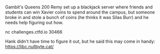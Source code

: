 Gambit's Queens
200
Remy set up a blackjack server where friends and students can win Xavier coins to spend around the campus, but someone broke in and stole a bunch of coins (he thinks it was Silas Burr) and he needs help figuring out how.

nc challenges.ctfd.io 30466

Hank didn't have time to figure it out, but he said this may come in handy: https://libc.nullbyte.cat/
